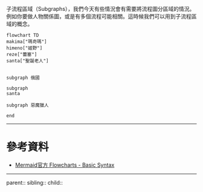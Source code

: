 子流程區域（Subgraphs），我們今天有些情況會有需要將流程圖分區域的情況。例如你要做人物關係圖，或是有多個流程可能相關。這時候我們可以用到子流程區域的概念。

```mermaid
flowchart TD
makima["瑪奇瑪"]
himeno["姬野"]
reze["蕾塞"]
santa["聖誕老人"]


subgraph 俄國

subgraph
santa

subgraph 惡魔獵人

end
```
- - -
# 參考資料
- [Mermaid官方 Flowcharts - Basic Syntax](https://mermaid.js.org/syntax/flowchart.html#tagged-process-tagged-rectangle)
- - -
parent::
sibling::
child::